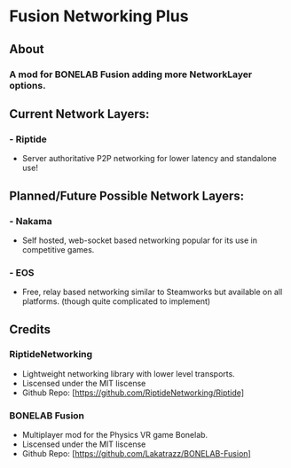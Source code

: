 # Fusion Networking Plus
## About
### A mod for BONELAB Fusion adding more NetworkLayer options.

## Current Network Layers:
### - Riptide
+ Server authoritative P2P networking for lower latency and standalone use!

## Planned/Future Possible Network Layers:
### - Nakama
+ Self hosted, web-socket based networking popular for its use in competitive games.
### - EOS
+ Free, relay based networking similar to Steamworks but available on all platforms. (though quite complicated to implement)

## Credits
### RiptideNetworking
+ Lightweight networking library with lower level transports.
+ Liscensed under the MIT liscense
+ Github Repo: [https://github.com/RiptideNetworking/Riptide]
### BONELAB Fusion
+ Multiplayer mod for the Physics VR game Bonelab.
+ Liscensed under the MIT liscense
+ Github Repo: [https://github.com/Lakatrazz/BONELAB-Fusion]
